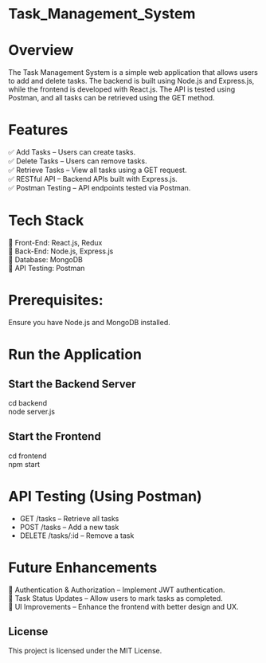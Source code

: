 # Task_Management_System

# Overview
The Task Management System is a simple web application that allows users to add and delete tasks. The backend is built using Node.js and Express.js, while the frontend is developed with React.js. The API is tested using Postman, and all tasks can be retrieved using the GET method.

# Features
✅ Add Tasks – Users can create tasks.
<br>
✅ Delete Tasks – Users can remove tasks.
<br>
✅ Retrieve Tasks – View all tasks using a GET request.
<br>
✅ RESTful API – Backend APIs built with Express.js.
<br>
✅ Postman Testing – API endpoints tested via Postman.

# Tech Stack
🔹 Front-End: React.js, Redux
<br>
🔹 Back-End: Node.js, Express.js
<br>
🔹 Database: MongoDB
<br>
🔹 API Testing: Postman

# Prerequisites:
Ensure you have Node.js and MongoDB installed.

# Run the Application

## Start the Backend Server
cd backend
<br>
node server.js
<br>

## Start the Frontend
cd frontend
<br>
npm start

# API Testing (Using Postman)
- GET /tasks – Retrieve all tasks
- POST /tasks – Add a new task
- DELETE /tasks/:id – Remove a task

# Future Enhancements
🚀 Authentication & Authorization – Implement JWT authentication.
<br>
🚀 Task Status Updates – Allow users to mark tasks as completed.
<br>
🚀 UI Improvements – Enhance the frontend with better design and UX.

## License
This project is licensed under the MIT License.

